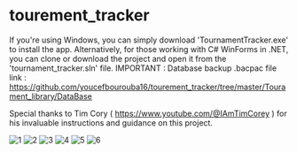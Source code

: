 # tourement_tracker
If you're using Windows, you can simply download 'TournamentTracker.exe' to install the app.
Alternatively, for those working with C# WinForms in .NET, you can clone or download the project and open it from the 'tournament_tracker.sln' file.
IMPORTANT : Database backup .bacpac file link : https://github.com/youcefbourouba16/tourement_tracker/tree/master/Tourament_library/DataBase

Special thanks to Tim Cory ( https://www.youtube.com/@IAmTimCorey ) for his invaluable instructions and guidance on this project.



![1](https://github.com/youcefbourouba16/tourement_tracker/assets/109678299/01485cb7-7252-45e9-9f5a-1df71f7607bd)
![2](https://github.com/youcefbourouba16/tourement_tracker/assets/109678299/0c4a0463-366a-45a6-80fb-11ac7f072d4e)
![3](https://github.com/youcefbourouba16/tourement_tracker/assets/109678299/032ebf17-eed9-44c8-923f-25fd0c259a65)
![4](https://github.com/youcefbourouba16/tourement_tracker/assets/109678299/a42e37a7-f81a-4b11-a851-90bafafb8a3e)
![5](https://github.com/youcefbourouba16/tourement_tracker/assets/109678299/0b493f09-94a3-4f93-ba6c-c757cc399489)
![6](https://github.com/youcefbourouba16/tourement_tracker/assets/109678299/92850142-bf8c-490b-8849-27a126aa1e91)
